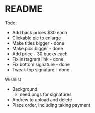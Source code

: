 # README

Todo:
- Add back prices $30 each
- Clickable pic to enlarge
- Make titles bigger - done
- Make pics bigger - done
- Add price - 30 bucks each
- Fix instagram link - done
- Fix bottom signature - done
- Tweak top signature - done

Wishlist
- Background
  - need pngs for signatures
- Andrew to upload and delete
- Place order, including taking payment